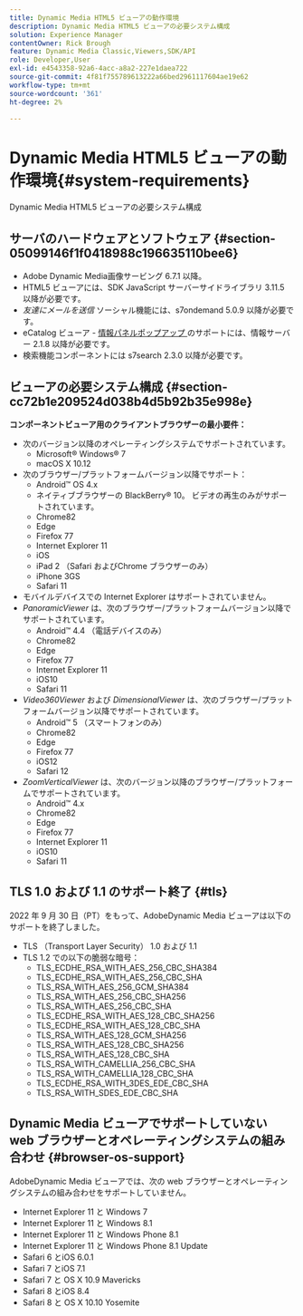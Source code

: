 ```yaml
---
title: Dynamic Media HTML5 ビューアの動作環境
description: Dynamic Media HTML5 ビューアの必要システム構成
solution: Experience Manager
contentOwner: Rick Brough
feature: Dynamic Media Classic,Viewers,SDK/API
role: Developer,User
exl-id: e4543358-92a6-4acc-a8a2-227e1daea722
source-git-commit: 4f81f755789613222a66bed2961117604ae19e62
workflow-type: tm+mt
source-wordcount: '361'
ht-degree: 2%

---
```


# Dynamic Media HTML5 ビューアの動作環境{#system-requirements}

Dynamic Media HTML5 ビューアの必要システム構成

<!-- Updated March 03, 2022 Contact is now Deepa Gupta -->

<!-- Updated April 06, 2021 from https://wiki.corp.adobe.com/pages/viewpage.action?spaceKey=scene7qa&title=s7Viewers%2C+S7SDK%2C+S7OnDemand+Release+Notes - Contact is Sasha -->

## サーバのハードウェアとソフトウェア {#section-05099146f1f0418988c196635110bee6}

<!-- Updated March 03, 2022 Contact is now Deepa Gupta -->

* Adobe Dynamic Media画像サービング 6.7.1 以降。
* HTML5 ビューアには、SDK JavaScript サーバーサイドライブラリ 3.11.5 以降が必要です。
* *友達にメールを送信* ソーシャル機能には、s7ondemand 5.0.9 以降が必要です。
* eCatalog ビューア - [ 情報パネルポップアップ ](/help/aem-viewers-ref/c-html5-s7-aem-asset-viewers/c-html5-20-ecatalog-viewer-about/c-html5-20-ecatalog-viewer-customizingviewer/r-html5-ecatalog-viewer-20-customize-infopanelpopup.md) のサポートには、情報サーバー 2.1.8 以降が必要です。
* 検索機能コンポーネントには s7search 2.3.0 以降が必要です。

## ビューアの必要システム構成 {#section-cc72b1e209524d038b4d5b92b35e998e}

**コンポーネントビューア用のクライアントブラウザーの最小要件：**

* 次のバージョン以降のオペレーティングシステムでサポートされています。
   * Microsoft® Windows® 7
   * macOS X 10.12
* 次のブラウザー/プラットフォームバージョン以降でサポート：
   * Android™ OS 4.x
   * ネイティブブラウザーの BlackBerry® 10。 ビデオの再生のみがサポートされています。
   * Chrome82
   * Edge
   * Firefox 77
   * Internet Explorer 11
   * iOS
   * iPad 2 （Safari およびChrome ブラウザーのみ）
   * iPhone 3GS
   * Safari 11
* モバイルデバイスでの Internet Explorer はサポートされていません。
* *PanoramicViewer* は、次のブラウザー/プラットフォームバージョン以降でサポートされています。
   * Android™ 4.4 （電話デバイスのみ）
   * Chrome82
   * Edge
   * Firefox 77
   * Internet Explorer 11
   * iOS10
   * Safari 11
* *Video360Viewer* および *DimensionalViewer* は、次のブラウザー/プラットフォームバージョン以降でサポートされています。
   * Android™ 5 （スマートフォンのみ）
   * Chrome82
   * Edge
   * Firefox 77
   * iOS12
   * Safari 12
* *ZoomVerticalViewer* は、次のバージョン以降のブラウザー/プラットフォームでサポートされています。
   * Android™ 4.x
   * Chrome82
   * Edge
   * Firefox 77
   * Internet Explorer 11
   * iOS10
   * Safari 11

## TLS 1.0 および 1.1 のサポート終了 {#tls}

<!-- CQDOC-19433 -->

2022 年 9 月 30 日（PT）をもって、AdobeDynamic Media ビューアは以下のサポートを終了しました。

* TLS （Transport Layer Security） 1.0 および 1.1
* TLS 1.2 での以下の脆弱な暗号：
   * TLS_ECDHE_RSA_WITH_AES_256_CBC_SHA384
   * TLS_ECDHE_RSA_WITH_AES_256_CBC_SHA
   * TLS_RSA_WITH_AES_256_GCM_SHA384
   * TLS_RSA_WITH_AES_256_CBC_SHA256
   * TLS_RSA_WITH_AES_256_CBC_SHA
   * TLS_ECDHE_RSA_WITH_AES_128_CBC_SHA256
   * TLS_ECDHE_RSA_WITH_AES_128_CBC_SHA
   * TLS_RSA_WITH_AES_128_GCM_SHA256
   * TLS_RSA_WITH_AES_128_CBC_SHA256
   * TLS_RSA_WITH_AES_128_CBC_SHA
   * TLS_RSA_WITH_CAMELLIA_256_CBC_SHA
   * TLS_RSA_WITH_CAMELLIA_128_CBC_SHA
   * TLS_ECDHE_RSA_WITH_3DES_EDE_CBC_SHA
   * TLS_RSA_WITH_SDES_EDE_CBC_SHA

## Dynamic Media ビューアでサポートしていない web ブラウザーとオペレーティングシステムの組み合わせ {#browser-os-support}

<!-- CQDOC-19433 -->

AdobeDynamic Media ビューアでは、次の web ブラウザーとオペレーティングシステムの組み合わせをサポートしていません。

* Internet Explorer 11 と Windows 7
* Internet Explorer 11 と Windows 8.1
* Internet Explorer 11 と Windows Phone 8.1
* Internet Explorer 11 と Windows Phone 8.1 Update
* Safari 6 とiOS 6.0.1
* Safari 7 とiOS 7.1
* Safari 7 と OS X 10.9 Mavericks
* Safari 8 とiOS 8.4
* Safari 8 と OS X 10.10 Yosemite

<!-- CQDOC-19433 -->

<!-- 
NOTE
Effective September 30, 2018, Adobe Dynamic Media Classic Viewers ended support of Transport Layer Security 1.0 (TLS 1.0). As such, Dynamic Media Classic no longer supports viewers on the following browsers/platforms that support TLS 1.0 (Adobe recommends using TLS 1.2 or later):

* Android&trade; 2.3.7
* Android&trade; 4.0.4
* Android&trade; 4.1.1
* Android&trade; 4.2.2
* Android&trade; 4.3
* Internet Explorer 7 on Window Vista&reg;
* Internet Explorer 8 on Windows&reg; XP
* Internet Explorer 8-10 on Windows&reg; 7
* Internet Explorer 10 on Windows&reg; Phone 8.0
* Safari 5.1.9 on Apple OS X 10.6.8
* Safari 6.0.4 on Apple OS X 10.8.4
* Java&trade; 6u45
* Java&trade; 7u25
* OpenSSL 0.9.8y
* Baidu January 2015

NOTE
FLASH VIEWERS END-OF-LIFE — Effective January 31, 2017, Adobe Dynamic Media Classic officially ended support for the Flash viewer platform. -->


